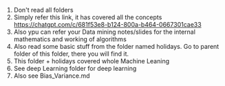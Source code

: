 1. Don't read all folders
2. Simply refer this link, it has covered all the concepts https://chatgpt.com/c/681f53e8-b124-800a-b464-0667301cae33
3. Also ypu can refer your Data mining notes/slides for the internal mathematics and working of algorithms
4. Also read some basic stuff from the folder named holidays. Go to parent folder of this folder, there you will find it.
5. This folder + holidays covered whole Machine Leaning
6. See deep Learning folder for deep learning
7. Also see Bias_Variance.md